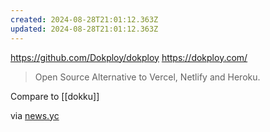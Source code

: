 ```yaml
---
created: 2024-08-28T21:01:12.363Z
updated: 2024-08-28T21:01:12.363Z
---
```

https://github.com/Dokploy/dokploy
https://dokploy.com/

> Open Source Alternative to Vercel, Netlify and Heroku.

Compare to [[dokku]]

via [news.yc](https://news.ycombinator.com/item?id=41358020)